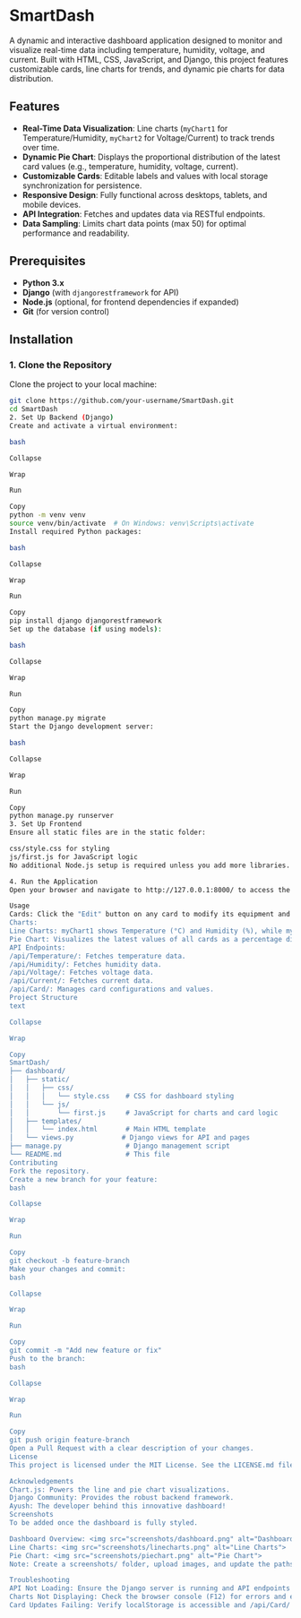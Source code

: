 # SmartDash

A dynamic and interactive dashboard application designed to monitor and visualize real-time data including temperature, humidity, voltage, and current. Built with HTML, CSS, JavaScript, and Django, this project features customizable cards, line charts for trends, and dynamic pie charts for data distribution.

## Features
- **Real-Time Data Visualization**: Line charts (`myChart1` for Temperature/Humidity, `myChart2` for Voltage/Current) to track trends over time.
- **Dynamic Pie Chart**: Displays the proportional distribution of the latest card values (e.g., temperature, humidity, voltage, current).
- **Customizable Cards**: Editable labels and values with local storage synchronization for persistence.
- **Responsive Design**: Fully functional across desktops, tablets, and mobile devices.
- **API Integration**: Fetches and updates data via RESTful endpoints.
- **Data Sampling**: Limits chart data points (max 50) for optimal performance and readability.

## Prerequisites
- **Python 3.x**
- **Django** (with `djangorestframework` for API)
- **Node.js** (optional, for frontend dependencies if expanded)
- **Git** (for version control)

## Installation

### 1. Clone the Repository
Clone the project to your local machine:
```bash
git clone https://github.com/your-username/SmartDash.git
cd SmartDash
2. Set Up Backend (Django)
Create and activate a virtual environment:

bash

Collapse

Wrap

Run

Copy
python -m venv venv
source venv/bin/activate  # On Windows: venv\Scripts\activate
Install required Python packages:

bash

Collapse

Wrap

Run

Copy
pip install django djangorestframework
Set up the database (if using models):

bash

Collapse

Wrap

Run

Copy
python manage.py migrate
Start the Django development server:

bash

Collapse

Wrap

Run

Copy
python manage.py runserver
3. Set Up Frontend
Ensure all static files are in the static folder:

css/style.css for styling
js/first.js for JavaScript logic
No additional Node.js setup is required unless you add more libraries.

4. Run the Application
Open your browser and navigate to http://127.0.0.1:8000/ to access the dashboard.

Usage
Cards: Click the "Edit" button on any card to modify its equipment and value. Changes are saved in the browser's local storage.
Charts:
Line Charts: myChart1 shows Temperature (°C) and Humidity (%), while myChart2 displays Voltage (V) and Current (A).
Pie Chart: Visualizes the latest values of all cards as a percentage distribution.
API Endpoints:
/api/Temperature/: Fetches temperature data.
/api/Humidity/: Fetches humidity data.
/api/Voltage/: Fetches voltage data.
/api/Current/: Fetches current data.
/api/Card/: Manages card configurations and values.
Project Structure
text

Collapse

Wrap

Copy
SmartDash/
├── dashboard/
│   ├── static/
│   │   ├── css/
│   │   │   └── style.css    # CSS for dashboard styling
│   │   └── js/
│   │       └── first.js     # JavaScript for charts and card logic
│   ├── templates/
│   │   └── index.html       # Main HTML template
│   └── views.py            # Django views for API and pages
├── manage.py                # Django management script
└── README.md                # This file
Contributing
Fork the repository.
Create a new branch for your feature:
bash

Collapse

Wrap

Run

Copy
git checkout -b feature-branch
Make your changes and commit:
bash

Collapse

Wrap

Run

Copy
git commit -m "Add new feature or fix"
Push to the branch:
bash

Collapse

Wrap

Run

Copy
git push origin feature-branch
Open a Pull Request with a clear description of your changes.
License
This project is licensed under the MIT License. See the LICENSE.md file for details.

Acknowledgements
Chart.js: Powers the line and pie chart visualizations.
Django Community: Provides the robust backend framework.
Ayush: The developer behind this innovative dashboard!
Screenshots
To be added once the dashboard is fully styled.

Dashboard Overview: <img src="screenshots/dashboard.png" alt="Dashboard Overview">
Line Charts: <img src="screenshots/linecharts.png" alt="Line Charts">
Pie Chart: <img src="screenshots/piechart.png" alt="Pie Chart">
Note: Create a screenshots/ folder, upload images, and update the paths above.

Troubleshooting
API Not Loading: Ensure the Django server is running and API endpoints are correctly defined in views.py.
Charts Not Displaying: Check the browser console (F12) for errors and ensure first.js is loaded in index.html.
Card Updates Failing: Verify localStorage is accessible and /api/Card/ returns valid JSON.
